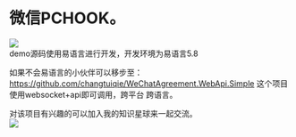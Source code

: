 # 微信PCHOOK。
 
![](https://github.com/changtuiqie/WeChat.PcHook/blob/master/pchook.png) <br/>
demo源码使用易语言进行开发，开发环境为易语言5.8<br/>

如果不会易语言的小伙伴可以移步至：
https://github.com/changtuiqie/WeChatAgreement.WebApi.Simple
这个项目使用websocket+api即可调用，跨平台 跨语言。

对该项目有兴趣的可以加入我的知识星球来一起交流。<br/>
![](https://github.com/changtuiqie/WeChatAgreement.WebApi.Simple/blob/master/zsxq.jpg) <br/>